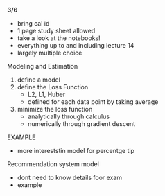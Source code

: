 **3/6**
* bring cal id 
* 1 page study sheet allowed
* take a look at the notebooks! 
* everything up to and including lecture 14
* largely multiple choice

Modeling and Estimation
1) define a model
2) define the Loss Function
    * L2, L1, Huber
    * defined for each data point by taking average
3) minimize the loss function
    * analytically through calculus 
    * numerically through gradient descent
    
EXAMPLE
* more intereststin model for percentge tip

Recommendation system model
* dont need to know details foor exam
* example 


